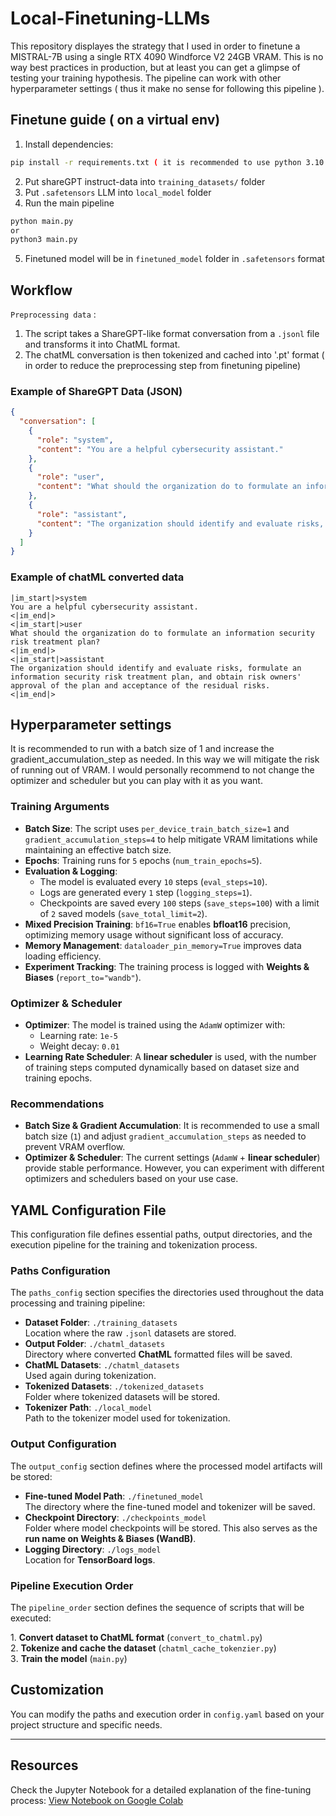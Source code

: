 # Local-Finetuning-LLMs
This repository displayes the strategy that I used in order to finetune a MISTRAL-7B using a single RTX 4090 Windforce V2 24GB VRAM. This is no way best practices in production, but at least you can get a glimpse of testing your training hypothesis. The pipeline can work with other hyperparameter settings ( thus it make no sense for following this pipeline ).

## Finetune guide ( on a virtual env)

1. Install dependencies: 
````bash
pip install -r requirements.txt ( it is recommended to use python 3.10 )
````
2. Put shareGPT instruct-data into `training_datasets/` folder
3. Put `.safetensors` LLM into `local_model` folder
4. Run the main pipeline
````bash
python main.py
or
python3 main.py
````
5. Finetuned model will be in `finetuned_model` folder in `.safetensors` format


## Workflow

`Preprocessing data` :
1. The script takes a ShareGPT-like format conversation from a `.jsonl` file and transforms it into ChatML format.
2. The chatML conversation is then tokenized and cached into '.pt' format ( in order to reduce the preprocessing step from finetuning pipeline)

### Example of ShareGPT Data (JSON)
```json
{
  "conversation": [
    {
      "role": "system",
      "content": "You are a helpful cybersecurity assistant."
    },
    {
      "role": "user",
      "content": "What should the organization do to formulate an information security risk treatment plan?"
    },
    {
      "role": "assistant",
      "content": "The organization should identify and evaluate risks, formulate an information security risk treatment plan, and obtain risk owners' approval of the plan and acceptance of the residual risks."
    }
  ]
}
```
### Example of chatML converted data
```
|im_start|>system
You are a helpful cybersecurity assistant.
<|im_end|>
<|im_start|>user
What should the organization do to formulate an information security risk treatment plan?
<|im_end|>
<|im_start|>assistant
The organization should identify and evaluate risks, formulate an information security risk treatment plan, and obtain risk owners' approval of the plan and acceptance of the residual risks.
<|im_end|>
```

## Hyperparameter settings
It is recommended to run with a batch size of 1 and increase the gradient_accumulation_step as needed. In this way we will mitigate the risk of running out of VRAM. I would personally recommend to not change the optimizer and scheduler but you can play with it as you want.

### Training Arguments
- **Batch Size**: The script uses `per_device_train_batch_size=1` and `gradient_accumulation_steps=4` to help mitigate VRAM limitations while maintaining an effective batch size.
- **Epochs**: Training runs for `5` epochs (`num_train_epochs=5`).
- **Evaluation & Logging**:
  - The model is evaluated every `10` steps (`eval_steps=10`).
  - Logs are generated every `1` step (`logging_steps=1`).
  - Checkpoints are saved every `100` steps (`save_steps=100`) with a limit of `2` saved models (`save_total_limit=2`).
- **Mixed Precision Training**: `bf16=True` enables **bfloat16** precision, optimizing memory usage without significant loss of accuracy.
- **Memory Management**: `dataloader_pin_memory=True` improves data loading efficiency.
- **Experiment Tracking**: The training process is logged with **Weights & Biases** (`report_to="wandb"`).

### Optimizer & Scheduler
- **Optimizer**: The model is trained using the `AdamW` optimizer with:
  - Learning rate: `1e-5`
  - Weight decay: `0.01`
- **Learning Rate Scheduler**: A **linear scheduler** is used, with the number of training steps computed dynamically based on dataset size and training epochs.

### Recommendations
- **Batch Size & Gradient Accumulation**: It is recommended to use a small batch size (`1`) and adjust `gradient_accumulation_steps` as needed to prevent VRAM overflow.
- **Optimizer & Scheduler**: The current settings (`AdamW` + **linear scheduler**) provide stable performance. However, you can experiment with different optimizers and schedulers based on your use case.

## YAML Configuration File

This configuration file defines essential paths, output directories, and the execution pipeline for the training and tokenization process.

### Paths Configuration
The `paths_config` section specifies the directories used throughout the data processing and training pipeline:

- **Dataset Folder**: `./training_datasets`  
  Location where the raw `.jsonl` datasets are stored.
- **Output Folder**: `./chatml_datasets`  
  Directory where converted **ChatML** formatted files will be saved.
- **ChatML Datasets**: `./chatml_datasets`  
  Used again during tokenization.
- **Tokenized Datasets**: `./tokenized_datasets`  
  Folder where tokenized datasets will be stored.
- **Tokenizer Path**: `./local_model`  
  Path to the tokenizer model used for tokenization.

### Output Configuration
The `output_config` section defines where the processed model artifacts will be stored:

- **Fine-tuned Model Path**: `./finetuned_model`  
  The directory where the fine-tuned model and tokenizer will be saved.
- **Checkpoint Directory**: `./checkpoints_model`  
  Folder where model checkpoints will be stored. This also serves as the **run name on Weights & Biases (WandB)**.
- **Logging Directory**: `./logs_model`  
  Location for **TensorBoard logs**.

### Pipeline Execution Order
The `pipeline_order` section defines the sequence of scripts that will be executed:

1️. **Convert dataset to ChatML format** (`convert_to_chatml.py`)  
2️. **Tokenize and cache the dataset** (`chatml_cache_tokenzier.py`)  
3️. **Train the model** (`main.py`)  

## Customization
You can modify the paths and execution order in `config.yaml` based on your project structure and specific needs.

---

## Resources

Check the Jupyter Notebook for a detailed explanation of the fine-tuning process:  [View Notebook on Google Colab](https://colab.research.google.com/drive/1iire0j9Fz-BVngFJlcprdmqQ89uR7QDX?usp=sharing)


